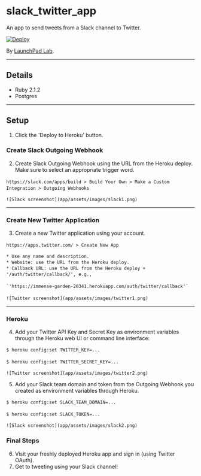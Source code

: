 # slack_twitter_app

An app to send tweets from a Slack channel to Twitter.

[![Deploy](https://www.herokucdn.com/deploy/button.svg)](https://heroku.com/deploy?template=https://github.com/LaunchPadLab/slack_twitter_app/tree/heroku_deploy_test&env[TWITTER_KEY]=WbHZPLYeVWt25Qx1EF2VgPT91&env[TWITTER_SECRET_KEY]=7Y9abtUIvQ8NFtqI2pKDWJrd3eV2eiekkvbuU74URjGyHMBvcc&env[SLACK_TEAM_DOMAIN]=launchpadlab&env[SLACK_TOKEN]=oAMstvZYYarWG7IQkcNBjha1)

By [LaunchPad Lab](http://launchpadlab.com).

***

## Details

* Ruby 2.1.2
* Postgres

***

## Setup

1. Click the 'Deploy to Heroku' button.

  ### Create Slack Outgoing Webhook

2. Create Slack Outgoing Webhook using the URL from the Heroku deploy. Make sure to select an appropriate trigger word.

  `https://slack.com/apps/build > Build Your Own > Make a Custom Integration > Outgoing Webhooks`

    ![Slack screenshot](app/assets/images/slack1.png)

  ***

  ### Create New Twitter Application
  
3. Create a new Twitter application using your account.
  
  `https://apps.twitter.com/ > Create New App`

    * Use any name and description.
    * Website: use the URL from the Heroku deploy.
    * Callback URL: use the URL from the Heroku deploy + '/auth/twitter/callback/', e.g., 
    
    `'https://immense-garden-20341.herokuapp.com/auth/twitter/callback'`

    ![Twitter screenshot](app/assets/images/twitter1.png)

  ***

  ### Heroku

4. Add your Twitter API Key and Secret Key as environment variables through the Heroku web UI or command line interface:

  ~~~~
  $ heroku config:set TWITTER_KEY=...

  $ heroku config:set TWITTER_SECRET_KEY=...
  ~~~~

    ![Twitter screenshot](app/assets/images/twitter2.png)


5. Add your Slack team domain and token from the Outgoing Webhook you created as environment variables through Heroku.

  ~~~~
  $ heroku config:set SLACK_TEAM_DOMAIN=...

  $ heroku config:set SLACK_TOKEN=...
  ~~~~

    ![Slack screenshot](app/assets/images/slack2.png)

  ### Final Steps

6. Visit your freshly deployed Heroku app and sign in (using Twitter OAuth).
7. Get to tweeting using your Slack channel!
